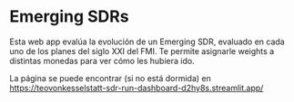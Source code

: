 # Emerging SDRs

Esta web app evalúa la evolución de un Emerging SDR, evaluado en cada uno de los planes del siglo XXI del FMI. Te permite asignarle weights a distintas monedas para ver cómo les hubiera ido.

La página se puede encontrar (si no está dormida) en https://teovonkesselstatt-sdr-run-dashboard-d2hy8s.streamlit.app/
